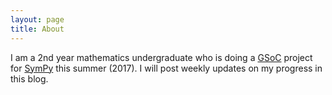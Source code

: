 ```yaml
---
layout: page
title: About
---
```


I am a 2nd year mathematics undergraduate who is doing a [GSoC](http://summerofcode.withgoogle.com) project for [SymPy](http://www.sympy.org/en/index.html) this summer (2017). I will post weekly updates on my progress in this blog.
